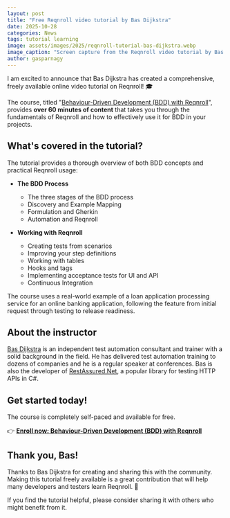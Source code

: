 ```yaml
---
layout: post
title: "Free Reqnroll video tutorial by Bas Dijkstra"
date: 2025-10-28
categories: News
tags: tutorial learning
image: assets/images/2025/reqnroll-tutorial-bas-dijkstra.webp
image_caption: "Screen capture from the Reqnroll video tutorial by Bas Dijkstra"
author: gasparnagy
---
```


I am excited to announce that Bas Dijkstra has created a comprehensive, freely available online video tutorial on Reqnroll! 🎓

<!--more-->

The course, titled "[Behaviour-Driven Development (BDD) with Reqnroll](https://ontestautomation.teachable.com/p/behaviour-driven-development-bdd-with-reqnroll)", provides **over 60 minutes of content** that takes you through the fundamentals of Reqnroll and how to effectively use it for BDD in your projects.

## What's covered in the tutorial?

The tutorial provides a thorough overview of both BDD concepts and practical Reqnroll usage:

* **The BDD Process**
  * The three stages of the BDD process
  * Discovery and Example Mapping
  * Formulation and Gherkin
  * Automation and Reqnroll

* **Working with Reqnroll**
  * Creating tests from scenarios
  * Improving your step definitions
  * Working with tables
  * Hooks and tags
  * Implementing acceptance tests for UI and API
  * Continuous Integration

The course uses a real-world example of a loan application processing service for an online banking application, following the feature from initial request through testing to release readiness.

## About the instructor

[Bas Dijkstra](https://nl.linkedin.com/in/basdijkstra/) is an independent test automation consultant and trainer with a solid background in the field. He has delivered test automation training to dozens of companies and he is a regular speaker at conferences. Bas is also the developer of [RestAssured.Net](https://github.com/basdijkstra/rest-assured-net/), a popular library for testing HTTP APIs in C#.

## Get started today!

The course is completely self-paced and available for free.

👉 **[Enroll now: Behaviour-Driven Development (BDD) with Reqnroll](https://ontestautomation.teachable.com/p/behaviour-driven-development-bdd-with-reqnroll)**

## Thank you, Bas!

Thanks to Bas Dijkstra for creating and sharing this with the community. Making this tutorial freely available is a great contribution that will help many developers and testers learn Reqnroll. 🙏

If you find the tutorial helpful, please consider sharing it with others who might benefit from it.
